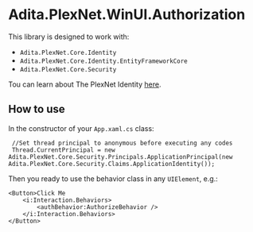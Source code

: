 # Adita.PlexNet.WinUI.Authorization

This library is designed to work with:
- `Adita.PlexNet.Core.Identity`
- `Adita.PlexNet.Core.Identity.EntityFrameworkCore`
- `Adita.PlexNet.Core.Security`

Tou can learn about The PlexNet Identity [here](https://github.com/sans-eng/Adita.PlexNet.Core.Identity).

## How to use

In the constructor of your `App.xaml.cs` class:

```
 //Set thread principal to anonymous before executing any codes
 Thread.CurrentPrincipal = new Adita.PlexNet.Core.Security.Principals.ApplicationPrincipal(new Adita.PlexNet.Core.Security.Claims.ApplicationIdentity());
```

Then you ready to use the behavior class in any `UIElement`, e.g.:
```
<Button>Click Me
    <i:Interaction.Behaviors>
        <authBehavior:AuthorizeBehavior />
    </i:Interaction.Behaviors>
</Button>
```
